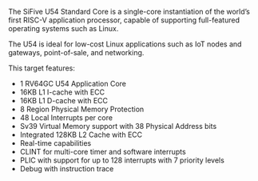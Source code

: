 The SiFive U54 Standard Core is a single-core instantiation of the world’s first RISC-V application processor, capable of supporting full-featured operating systems such as Linux.

The U54 is ideal for low-cost Linux applications such as IoT nodes and gateways, point-of-sale, and networking.

This target features:

- 1 RV64GC U54 Application Core
- 16KB L1 I-cache with ECC
- 16KB L1 D-cache with ECC
- 8 Region Physical Memory Protection
- 48 Local Interrupts per core
- Sv39 Virtual Memory support with 38 Physical Address bits
- Integrated 128KB L2 Cache with ECC
- Real-time capabilities
- CLINT for multi-core timer and software interrupts
- PLIC with support for up to 128 interrupts with 7 priority levels
- Debug with instruction trace
